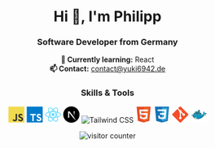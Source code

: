 <h1 align="center">Hi 👋, I'm Philipp</h1>
<h3 align="center">Software Developer from Germany</h3>

<p align="center">
  <b>🌱 Currently learning:</b> React<br>
  <b>📫 Contact:</b> <a href="mailto:contact@yuki6942.de">contact@yuki6942.de</a>
</p>

<h3 align="center">Skills & Tools</h3>
<p align="center">
  <img src="https://raw.githubusercontent.com/devicons/devicon/master/icons/javascript/javascript-original.svg" alt="JavaScript" width="32" height="32"/>
  <img src="https://raw.githubusercontent.com/devicons/devicon/master/icons/typescript/typescript-original.svg" alt="TypeScript" width="32" height="32"/>
  <img src="https://raw.githubusercontent.com/devicons/devicon/master/icons/react/react-original.svg" alt="React" width="32" height="32"/>
  <img src="https://raw.githubusercontent.com/devicons/devicon/master/icons/nextjs/nextjs-original.svg" alt="Next.js" width="32" height="32"/>
  <img src="https://www.vectorlogo.zone/logos/tailwindcss/tailwindcss-icon.svg" alt="Tailwind CSS" width="32" height="32"/>
  <img src="https://raw.githubusercontent.com/devicons/devicon/master/icons/html5/html5-original.svg" alt="HTML" width="32" height="32"/>
  <img src="https://raw.githubusercontent.com/devicons/devicon/master/icons/css3/css3-original.svg" alt="CSS" width="32" height="32"/>
  <img src="https://raw.githubusercontent.com/devicons/devicon/master/icons/git/git-original.svg" alt="Git" width="32" height="32"/>
  <img src="https://raw.githubusercontent.com/devicons/devicon/master/icons/docker/docker-original.svg" alt="Docker" width="32" height="32"/>
</p>

<p align="center">
  <img src="https://count.getloli.com/@yuki6942?theme=moebooru&pixelated=1&darkmode=auto" alt="visitor counter" />
</p>

